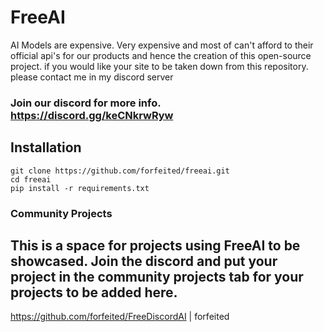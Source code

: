 # FreeAI
AI Models are expensive. Very expensive and most of can't afford to their official api's for our products and hence the creation of this open-source project.
if you would like your site to be taken down from this repository. please contact me in my discord server

### Join our discord for more info. https://discord.gg/keCNkrwRyw

## Installation
```
git clone https://github.com/forfeited/freeai.git 
cd freeai
pip install -r requirements.txt
```

### Community Projects
This is a space for projects using FreeAI to be showcased.
Join the discord and put your project in the community projects tab for your projects to be added here.
------------------------------------------------------------------------------------------------------
https://github.com/forfeited/FreeDiscordAI | forfeited
